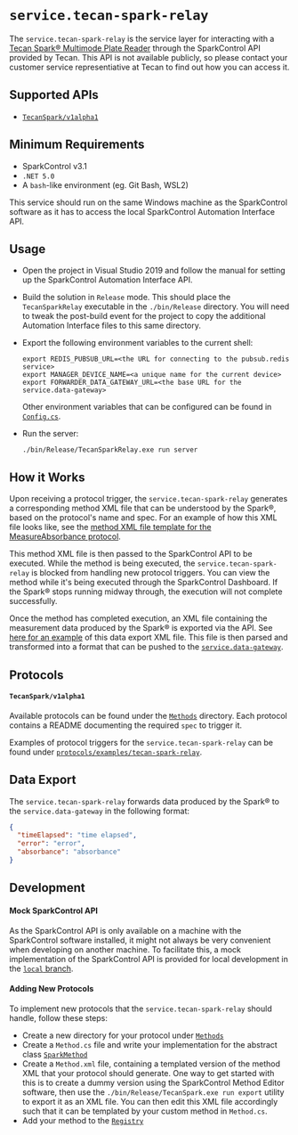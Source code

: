 # `service.tecan-spark-relay`

The `service.tecan-spark-relay` is the service layer for interacting with a [Tecan Spark® Multimode Plate Reader](https://lifesciences.tecan.com/multimode-plate-reader) through the SparkControl API provided by Tecan. This API is not available publicly, so please contact your customer service representiative at Tecan to find out how you can access it.

## Supported APIs

- [`TecanSpark/v1alpha1`](#tecanspark/v1alpha1)

## Minimum Requirements

- SparkControl v3.1
- `.NET 5.0`
- A `bash`-like environment (eg. Git Bash, WSL2)

This service should run on the same Windows machine as the SparkControl software as it has to access the local SparkControl Automation Interface API.

## Usage

- Open the project in Visual Studio 2019 and follow the manual for setting up the SparkControl Automation Interface API.
- Build the solution in `Release` mode. This should place the `TecanSparkRelay` executable in the `./bin/Release` directory. You will need to tweak the post-build event for the project to copy the additional Automation Interface files to this same directory.

- Export the following environment variables to the current shell:

  ```
  export REDIS_PUBSUB_URL=<the URL for connecting to the pubsub.redis service>
  export MANAGER_DEVICE_NAME=<a unique name for the current device>
  export FORWARDER_DATA_GATEWAY_URL=<the base URL for the service.data-gateway>
  ```

  Other environment variables that can be configured can be found in [`Config.cs`](Config.cs).

- Run the server:

  ```
  ./bin/Release/TecanSparkRelay.exe run server
  ```

## How it Works

Upon receiving a protocol trigger, the `service.tecan-spark-relay` generates a corresponding method XML file that can be understood by the Spark®, based on the protocol's name and spec. For an example of how this XML file looks like, see the [method XML file template for the MeasureAbsorbance protocol](Methods/MeasureAbsorbance/Method.xml).

This method XML file is then passed to the SparkControl API to be executed. While the method is being executed, the `service.tecan-spark-relay` is blocked from handling new protocol triggers. You can view the method while it's being executed through the SparkControl Dashboard. If the Spark® stops running midway through, the execution will not complete successfully.

Once the method has completed execution, an XML file containing the measurement data produced by the Spark® is exported via the API. See [here for an example](Methods/MeasureAbsorbance/Export.xml) of this data export XML file. This file is then parsed and transformed into a format that can be pushed to the [`service.data-gateway`](../data-gateway).

## Protocols

#### `TecanSpark/v1alpha1`

Available protocols can be found under the [`Methods`](Methods) directory. Each protocol contains a README documenting the required `spec` to trigger it.

Examples of protocol triggers for the `service.tecan-spark-relay` can be found under [`protocols/examples/tecan-spark-relay`](../../protocols/examples/tecan-spark-relay).

## Data Export

The `service.tecan-spark-relay` forwards data produced by the Spark® to the `service.data-gateway` in the following format:

```json
{
  "timeElapsed": "time elapsed",
  "error": "error",
  "absorbance": "absorbance"
}
```

## Development

#### Mock SparkControl API

As the SparkControl API is only available on a machine with the SparkControl software installed, it might not always be very convenient when developing on another machine. To facilitate this, a mock implementation of the SparkControl API is provided for local development in the [`local` branch](https://github.com/jace-ys/lab-automation/tree/local/services/tecan-spark-relay).

#### Adding New Protocols

To implement new protocols that the `service.tecan-spark-relay` should handle, follow these steps:

- Create a new directory for your protocol under [`Methods`](Methods)
- Create a `Method.cs` file and write your implementation for the abstract class [`SparkMethod`](Methods/Registry.cs)
- Create a `Method.xml` file, containing a templated version of the method XML that your protocol should generate. One way to get started with this is to create a dummy version using the SparkControl Method Editor software, then use the `./bin/Release/TecanSpark.exe run export` utility to export it as an XML file. You can then edit this XML file accordingly such that it can be templated by your custom method in `Method.cs`.
- Add your method to the [`Registry`](Methods/Registry.cs)
